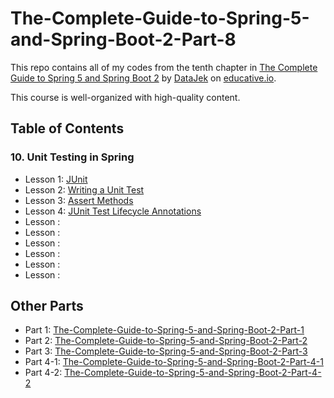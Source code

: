 # The-Complete-Guide-to-Spring-5-and-Spring-Boot-2-Part-8

This repo contains all of my codes from the tenth chapter in [The Complete Guide to Spring 5 and Spring Boot 2](https://www.educative.io/courses/guide-spring-5-spring-boot-2) by [DataJek](https://www.educative.io/profile/view/5352985413550080) on [educative.io](https://www.educative.io/).

This course is well-organized with high-quality content.

## Table of Contents

### 10. Unit Testing in Spring

- Lesson 1: [JUnit](https://github.com/ginny100/The-Complete-Guide-to-Spring-5-and-Spring-Boot-2-Part-8/blob/master/lesson1.md)
- Lesson 2: [Writing a Unit Test](https://github.com/ginny100/The-Complete-Guide-to-Spring-5-and-Spring-Boot-2-Part-8/blob/master/lesson2.md)
- Lesson 3: [Assert Methods](https://github.com/ginny100/The-Complete-Guide-to-Spring-5-and-Spring-Boot-2-Part-8/blob/master/lesson3.md)
- Lesson 4: [JUnit Test Lifecycle Annotations](https://github.com/ginny100/The-Complete-Guide-to-Spring-5-and-Spring-Boot-2-Part-8/blob/master/lesson4.md)
- Lesson : []()
- Lesson : []()
- Lesson : []()
- Lesson : []()
- Lesson : []()
- Lesson : []()

## Other Parts

- Part 1: [The-Complete-Guide-to-Spring-5-and-Spring-Boot-2-Part-1](https://github.com/ginny100/The-Complete-Guide-to-Spring-5-and-Spring-Boot-2-Part-1)
- Part 2: [The-Complete-Guide-to-Spring-5-and-Spring-Boot-2-Part-2](https://github.com/ginny100/The-Complete-Guide-to-Spring-5-and-Spring-Boot-2-Part-2)
- Part 3: [The-Complete-Guide-to-Spring-5-and-Spring-Boot-2-Part-3](https://github.com/ginny100/The-Complete-Guide-to-Spring-5-and-Spring-Boot-2-Part-3)
- Part 4-1: [The-Complete-Guide-to-Spring-5-and-Spring-Boot-2-Part-4-1](https://github.com/ginny100/The-Complete-Guide-to-Spring-5-and-Spring-Boot-2-Part-4-1)
- Part 4-2: [The-Complete-Guide-to-Spring-5-and-Spring-Boot-2-Part-4-2](https://github.com/ginny100/The-Complete-Guide-to-Spring-5-and-Spring-Boot-2-Part-4-2)